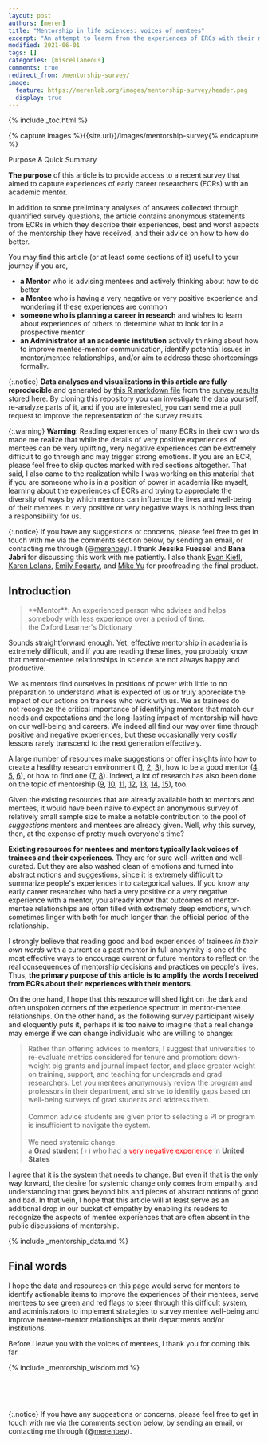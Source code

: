 ```yaml
---
layout: post
authors: [meren]
title: "Mentorship in life sciences: voices of mentees"
excerpt: "An attempt to learn from the experiences of ERCs with their mentors"
modified: 2021-06-01
tags: []
categories: [miscellaneous]
comments: true
redirect_from: /mentorship-survey/
image:
  feature: https://merenlab.org/images/mentorship-survey/header.png
  display: true
---
```


{% include _toc.html %}

{% capture images %}{{site.url}}/images/mentorship-survey{% endcapture %}

<div class="extra-info" markdown="1">

<span class="extra-info-header">Purpose & Quick Summary</span>

**The purpose** of this article is to provide access to a recent survey that aimed to capture experiences of early career researchers (ECRs) with an academic mentor.

In addition to some preliminary analyses of answers collected through quantified survey questions, the article contains anonymous statements from ECRs in which they describe their experiences, best and worst aspects of the mentorship they have received, and their advice on how to how do better.

You may find this article (or at least some sections of it) useful to your journey if you are,

* **a Mentor** who is advising mentees and actively thinking about how to do better
* **a Mentee** who is having a very negative or very positive experience and wondering if these experiences are common
* **someone who is planning a career in research** and wishes to learn about experiences of others to determine what to look for in a prospective mentor
* **an Administrator at an academic institution** actively thinking about how to improve mentee-mentor communication, identify potential issues in mentor/mentee relationships, and/or aim to address these shortcomings formally.
</div>

{:.notice}
**Data analyses and visualizations in this article are fully reproducible** and generated by [this R markdown file](https://github.com/merenlab/mentorship-survey-workflow/blob/master/mentorship.Rmd) from the [survey results stored here](https://github.com/merenlab/mentorship-survey-workflow/blob/master/mentorship.tsv). By cloning [this repository](https://github.com/merenlab/mentorship-survey-workflow/) you can investigate the data yourself, re-analyze parts of it, and if you are interested, you can send me a pull request to improve the representation of the survey results.

{:.warning}
**Warning**: Reading experiences of many ECRs in their own words made me realize that while the details of very positive experiences of mentees can be very uplifting, very negative experiences can be extremely difficult to go through and may trigger strong emotions. If you are an ECR, please feel free to skip quotes marked with red sections altogether. That said, I also came to the realization while I was working on this material that if you are someone who is in a position of power in academia like myself, learning about the experiences of ECRs and trying to appreciate the diversity of ways by which mentors can influence the lives and well-being of their mentees in very positive or very negative ways is nothing less than a responsibility for us.

{:.notice}
If you have any suggestions or concerns, please feel free to get in touch with me via the comments section below, by sending an email, or contacting me through (@[merenbey](https://twitter.com/merenbey)). I thank **Jessika Fuessel** and **Bana Jabri** for discussing this work with me patiently. I also thank [Evan Kiefl](https://twitter.com/evankiefl), [Karen Lolans](https://twitter.com/KarenLolans), [Emily Fogarty](https://twitter.com/emily_fogarty11), and [Mike Yu](https://scholar.google.com/citations?user=286DlgQAAAAJ&hl=en) for proofreading the final product.

## Introduction

<blockquote markdown="1">
**Mentor**: An experienced person who advises and helps somebody with less experience over a period of time.
<div class="blockquote-author">the Oxford Learner's Dictionary</div>
</blockquote>

Sounds straightforward enough. Yet, effective mentorship in academia is extremely difficult, and if you are reading these lines, you probably know that mentor-mentee relationships in science are not always happy and productive.

We as mentors find ourselves in positions of power with little to no preparation to understand what is expected of us or truly appreciate the impact of our actions on trainees who work with us. We as trainees do not recognize the critical importance of identifying mentors that match our needs and expectations and the long-lasting impact of mentorship will have on our well-being and careers. We indeed all find our way over time through positive and negative experiences, but these occasionally very costly lessons rarely transcend to the next generation effectively.

A large number of resources make suggestions or offer insights into how to create a healthy research environment ([1](https://journals.plos.org/ploscompbiol/article?id=10.1371/journal.pcbi.1006914), [2](https://hbr.org/2019/03/why-inclusive-leaders-are-good-for-organizations-and-how-to-become-one), [3](https://www.nature.com/articles/d41586-018-05146-5)), how to be a good mentor ([4](https://www.insidehighered.com/advice/2017/08/24/lessons-about-mentoring-those-who-do-it-best-essay), [5](https://sfp.caltech.edu/mentors/mentoring_tips), [6](https://grad.uw.edu/for-students-and-post-docs/core-programs/mentoring/mentoring-guides-for-students/what-a-good-mentor-does/)), or how to find one ([7](https://grad.uw.edu/for-students-and-post-docs/core-programs/mentoring/mentoring-guides-for-students/finding-good-mentors/), [8](https://www.apa.org/monitor/2017/04/finding-mentors)). Indeed, a lot of research has also been done on the topic of mentorship ([9](https://www.sciencemag.org/careers/2019/03/three-research-based-lessons-improve-your-mentoring), [10](https://link.springer.com/article/10.1007/s10956-009-9165-3), [11](https://www.amazon.com/Faculty-Success-through-Mentoring-Education/dp/0742563200), [12](https://pubmed.ncbi.nlm.nih.gov/21531235/), [13](https://pubmed.ncbi.nlm.nih.gov/20431710/), [14](amazon.com/Handbook-Mentoring-Work-Research-Practice/dp/1412916690), [15](https://pubmed.ncbi.nlm.nih.gov/16954490/)), too.

Given the existing resources that are already available both to mentors and mentees, it would have been naive to expect an anonymous survey of relatively small sample size to make a notable contribution to the pool of *suggestions* mentors and mentees are already given. Well, why this survey, then, at the expense of pretty much everyone's time?

**Existing resources for mentees and mentors typically lack voices of trainees and their experiences**. They are for sure well-written and well-curated. But they are also washed clean of emotions and turned into abstract notions and suggestions, since it is extremely difficult to summarize people's experiences into categorical values. If you know any early career researcher who had a very positive or a very negative experience with a mentor, you already know that outcomes of mentor-mentee relationships are often filled with extremely deep emotions, which sometimes linger with both for much longer than the official period of the relationship.

I strongly believe that reading good and bad experiences of trainees *in their own words* with a current or a past mentor in full anonymity is one of the most effective ways to encourage current or future mentors to reflect on the real consequences of mentorship decisions and practices on people's lives. Thus, **the primary purpose of this article is to amplify the words I received from ECRs about their experiences with their mentors**.

On the one hand, I hope that this resource will shed light on the dark and often unspoken corners of the experience spectrum in mentor-mentee relationships. On the other hand, as the following survey participant wisely and eloquently puts it, perhaps it is too naive to imagine that a real change may emerge if we can change individuals who are willing to change:

<blockquote>
Rather than offering advices to mentors, I suggest that universities to re-evaluate metrics considered for tenure and promotion: down-weight big grants and journal impact factor, and place greater weight on training, support, and teaching for undergrads and grad researchers. Let you mentees anonymously review the program and professors in their department, and strive to identify gaps based on well-being surveys of grad students and address them.
<br /><br />
Common advice students are given prior to selecting a PI or program is insufficient to navigate the system.<br /><br />We need systemic change.
<div class="blockquote-author">a <b>Grad student</b> (♀) who had a <span style="color:red;">very negative experience</span> in <b>United States</b></div>
</blockquote>

I agree that it is the system that needs to change. But even if that is the only way forward, the desire for systemic change only comes from empathy and understanding that goes beyond bits and pieces of abstract notions of good and bad. In that vein, I hope that this article will at least serve as an additional drop in our bucket of empathy by enabling its readers to recognize the aspects of mentee experiences that are often absent in the public discussions of mentorship.


{% include _mentorship_data.md %}


## Final words

I hope the data and resources on this page would serve for mentors to identify actionable items to improve the experiences of their mentees, serve mentees to see green and red flags to steer through this difficult system, and administrators to implement strategies to survey mentee well-being and improve mentee-mentor relationships at their departments and/or institutions.

Before I leave you with the voices of mentees, I thank you for coming this far.

{% include _mentorship_wisdom.md %}

&nbsp;

&nbsp;

{:.notice}
If you have any suggestions or concerns, please feel free to get in touch with me via the comments section below, by sending an email, or contacting me through (@[merenbey](https://twitter.com/merenbey)).
